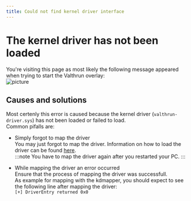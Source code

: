 ```yaml
---
title: Could not find kernel driver interface
---
```


# The kernel driver has not been loaded
You're visiting this page as most likely the following message appeared when trying to start the Valthrun overlay:  
![picture](@site/docs/_media/screenshot_overlay_controller_not_loaded.png)  
  
## Causes and solutions
Most certenly this error is caused because the kernel driver (`valthrun-driver.sys`) has not been loaded or failed to load.  
Common pifalls are:
- Simply forgot to map the driver  
  You may just forgot to map the driver. Information on how to load the driver can be found [here](../../getting-started/driver).  
  :::note
  You have to map the driver again after you restarted your PC.
  :::

- While mapping the driver an error occurred  
  Ensure that the process of mapping the driver was successfull.  
  As example for mapping with the kdmapper, you should expect to see the following line after mapping the driver:  
  `[+] DriverEntry returned 0x0`  